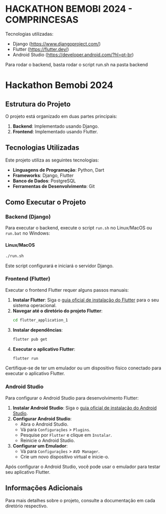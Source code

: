 # HACKATHON BEMOBI 2024 - COMPRINCESAS

Tecnologias utilizadas:
- Django (https://www.djangoproject.com/)
- Flutter (https://flutter.dev/)
- Android Studio (https://developer.android.com/?hl=pt-br)

Para rodar o backend, basta rodar o script run.sh na pasta backend



# Hackathon Bemobi 2024

## Estrutura do Projeto

O projeto está organizado em duas partes principais:
1. **Backend**: Implementado usando Django.
2. **Frontend**: Implementado usando Flutter.

## Tecnologias Utilizadas

Este projeto utiliza as seguintes tecnologias:

- **Linguagens de Programação**: Python, Dart
- **Frameworks**: Django, Flutter
- **Banco de Dados**: PostgreSQL
- **Ferramentas de Desenvolvimento**: Git

## Como Executar o Projeto

### Backend (Django)

Para executar o backend, execute o script `run.sh` no Linux/MacOS ou `run.bat` no Windows:

#### Linux/MacOS
```bash
./run.sh
```

Este script configurará e iniciará o servidor Django.

### Frontend (Flutter)

Executar o frontend Flutter requer alguns passos manuais:

1. **Instalar Flutter**: Siga o [guia oficial de instalação do Flutter](https://flutter.dev/docs/get-started/install) para o seu sistema operacional.
2. **Navegar até o diretório do projeto Flutter**:
    ```bash
    cd flutter_application_1
    ```
3. **Instalar dependências**:
    ```bash
    flutter pub get
    ```
4. **Executar o aplicativo Flutter**:
    ```bash
    flutter run

Certifique-se de ter um emulador ou um dispositivo físico conectado para executar o aplicativo Flutter.

### Android Studio

Para configurar o Android Studio para desenvolvimento Flutter:

1. **Instalar Android Studio**: Siga o [guia oficial de instalação do Android Studio](https://developer.android.com/studio).
2. **Configurar Android Studio**:
    - Abra o Android Studio.
    - Vá para `Configurações` > `Plugins`.
    - Pesquise por `Flutter` e clique em `Instalar`.
    - Reinicie o Android Studio.
3. **Configurar um Emulador**:
    - Vá para `Configurações` > `AVD Manager`.
    - Crie um novo dispositivo virtual e inicie-o.

Após configurar o Android Studio, você pode usar o emulador para testar seu aplicativo Flutter.



## Informações Adicionais

Para mais detalhes sobre o projeto, consulte a documentação em cada diretório respectivo.

